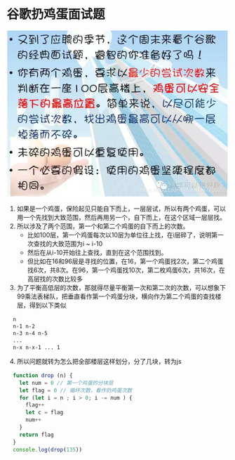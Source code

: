 <!--
 * @Descriptios  : 
 * @Author       : maps131_liaoxing
 * @Date         : 2021-07-10 21:08:10
 * @LastEditors  : maps131_liaoxing
 * @LastEditTime : 2021-07-10 21:55:04
 * @FilePath     : \进击的面试\29-谷歌扔两鸡蛋问题.md
-->
# 谷歌扔鸡蛋面试题
<img src="./img/谷歌扔鸡蛋面试题.png">
 
 1. 如果是一个鸡蛋，保险起见只能自下而上，一层层试，所以有两个鸡蛋，可以用一个先找到大致范围，然后再用另一个，自下而上，在这个区域一层层找。
 2. 所以涉及了两个范围，第一个和第二个鸡蛋的自下而上的次数。
    * 比如100层，第一个鸡蛋每次以10层为单位往上找，在i层碎了，说明第一次查找的大致范围为i ~ i-10
    * 然后在从i-10开始往上查找，直到在这个范围找到。
    * 但比如在16和96层是寻找的位置，在16，第一个鸡蛋找2次，第二个鸡蛋找6次，共8次。在96，第一个鸡蛋找10次，第二枚鸡蛋6次，共16次，在高层找的次数比较多
3. 为了平衡高低层的次数，那就得尽量平衡第一次和第二次的次数，可以想象下99乘法表梯队，把垂直看作第一个鸡蛋分块，横向作为第二个鸡蛋的查找楼层，得到以下类似
```
  n
  n-1 n-2
  n-3 n-4 n-5
  ...
  n-x n-x-1 ... 1
```
4. 所以问题就转为怎么把全部楼层这样划分，分了几块，转为js
```js
  function drop (n) {
    let num = 0 // 第一个鸡蛋的分块层
    let flag = 0 // 循环次数，看作扔鸡蛋次数
    for (let i = n ; i > 0; i -= num ) {
      flag++
      let c = flag
      num++
    }
    return flag
  }
  console.log(drop(135))
```
